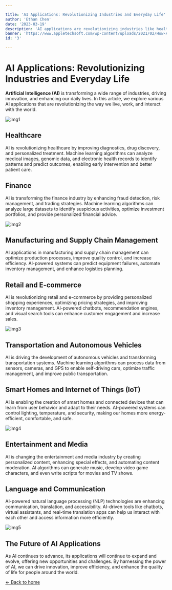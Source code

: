 ```yaml
---

title: 'AI Applications: Revolutionizing Industries and Everyday Life'
author: 'Ethan Chen'
date: '2023-03-19'
description: 'AI applications are revolutionizing industries like healthcare, finance, transportation, and entertainment with automation, predictive analytics, and intelligent decision-making. From self-driving cars to personalized medicine, AI is changing everyday life and work. As AI advances, it will create new opportunities and challenges.'
banner: 'https://www.appletechsoft.com/wp-content/uploads/2021/02/How-AI-is-transforming-the-Entertainment-Industry.jpg'
id: '3'

---
```


# AI Applications: Revolutionizing Industries and Everyday Life

**Artificial Intelligence (AI)** is transforming a wide range of industries, driving innovation, and enhancing our daily lives. In this article, we explore various AI applications that are revolutionizing the way we live, work, and interact with the world.

![img1](https://www.appletechsoft.com/wp-content/uploads/2021/02/How-AI-is-transforming-the-Entertainment-Industry.jpg)

## Healthcare

AI is revolutionizing healthcare by improving diagnostics, drug discovery, and personalized treatment. Machine learning algorithms can analyze medical images, genomic data, and electronic health records to identify patterns and predict outcomes, enabling early intervention and better patient care.

## Finance

AI is transforming the finance industry by enhancing fraud detection, risk management, and trading strategies. Machine learning algorithms can analyze large datasets to identify suspicious activities, optimize investment portfolios, and provide personalized financial advice.

![img2](https://www.analyticsinsight.net/wp-content/uploads/2023/01/10-Best-Artificial-Intelligence-Apps-You-Should-Know-in-2023.jpg)

## Manufacturing and Supply Chain Management

AI applications in manufacturing and supply chain management can optimize production processes, improve quality control, and increase efficiency. AI-powered systems can predict equipment failures, automate inventory management, and enhance logistics planning.

## Retail and E-commerce

AI is revolutionizing retail and e-commerce by providing personalized shopping experiences, optimizing pricing strategies, and improving inventory management. AI-powered chatbots, recommendation engines, and visual search tools can enhance customer engagement and increase sales.

![img3](https://edgy.app/wp-content/uploads/2020/10/Image-showing-the-backside-of-a-woman-while-970x646.jpg)

## Transportation and Autonomous Vehicles

AI is driving the development of autonomous vehicles and transforming transportation systems. Machine learning algorithms can process data from sensors, cameras, and GPS to enable self-driving cars, optimize traffic management, and improve public transportation.

## Smart Homes and Internet of Things (IoT)

AI is enabling the creation of smart homes and connected devices that can learn from user behavior and adapt to their needs. AI-powered systems can control lighting, temperature, and security, making our homes more energy-efficient, comfortable, and safe.

![img4](https://community.nasscom.in/sites/default/files/styles/960_x_600/public/media/images/AI%20Applications%20-%20The%20Future%20That%20Never%20Even%20Thought%20Of.jpg?itok=5HEzs3XN)

## Entertainment and Media

AI is changing the entertainment and media industry by creating personalized content, enhancing special effects, and automating content moderation. AI algorithms can generate music, develop video game characters, and even write scripts for movies and TV shows.

## Language and Communication

AI-powered natural language processing (NLP) technologies are enhancing communication, translation, and accessibility. AI-driven tools like chatbots, virtual assistants, and real-time translation apps can help us interact with each other and access information more efficiently.

![img5](https://d3lkc3n5th01x7.cloudfront.net/wp-content/uploads/2023/01/31005446/Generative-AI-Applications.png)

## The Future of AI Applications

As AI continues to advance, its applications will continue to expand and evolve, offering new opportunities and challenges. By harnessing the power of AI, we can drive innovation, improve efficiency, and enhance the quality of life for people around the world.

[&larr; Back to home](/)
